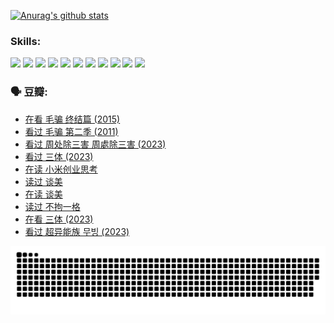 
[![Anurag's github stats](https://github-readme-stats.vercel.app/api?username=w940853815)](https://github.com/anuraghazra/github-readme-stats)

### Skills:

<code><img height="32" src="https://cdn.jsdelivr.net/npm/simple-icons@v5/icons/python.svg"></code>
<code><img height="32" src="https://cdn.jsdelivr.net/npm/simple-icons@v5/icons/javascript.svg"></code>
<code><img height="32" src="https://cdn.jsdelivr.net/npm/simple-icons@v5/icons/django.svg"></code>
<code><img height="32" src="https://cdn.jsdelivr.net/npm/simple-icons@v5/icons/flask.svg"></code>
<code><img height="32" src="https://cdn.jsdelivr.net/npm/simple-icons@v5/icons/vuetify.svg"></code>
<code><img height="32" src="https://cdn.jsdelivr.net/npm/simple-icons@v5/icons/git.svg"></code>
<code><img height="32" src="https://cdn.jsdelivr.net/npm/simple-icons@v5/icons/docker.svg"></code>
<code><img height="32" src="https://cdn.jsdelivr.net/npm/simple-icons@v5/icons/postgresql.svg"></code>
<code><img height="32" src="https://cdn.jsdelivr.net/npm/simple-icons@v5/icons/elasticsearch.svg"></code>
<code><img height="32" src="https://cdn.jsdelivr.net/npm/simple-icons@v5/icons/macos.svg"></code>
<code><img height="32" src="https://cdn.jsdelivr.net/npm/simple-icons@v5/icons/linux.svg"></code>

### 🗣 豆瓣:

<!-- DOUBAN-ACTIVITIES:START -->
- [在看 毛骗 终结篇‎ (2015)](https://www.douban.com/people/136069238/status/4581971924/?_i=13747622)
- [看过 毛骗 第二季‎ (2011)](https://www.douban.com/people/136069238/status/4581971810/?_i=13747622)
- [看过 周处除三害 周處除三害‎ (2023)](https://www.douban.com/people/136069238/status/4575646701/?_i=13747622)
- [看过 三体‎ (2023)](https://www.douban.com/people/136069238/status/4574263039/?_i=13747622)
- [在读 小米创业思考](https://www.douban.com/people/136069238/status/4572047905/?_i=13747622)
- [读过 谈美](https://www.douban.com/people/136069238/status/4572047629/?_i=13747622)
- [在读 谈美](https://www.douban.com/people/136069238/status/4560861771/?_i=13747622)
- [读过 不拘一格](https://www.douban.com/people/136069238/status/4560861445/?_i=13747622)
- [在看 三体‎ (2023)](https://www.douban.com/people/136069238/status/4558185093/?_i=13747622)
- [看过 超异能族 무빙‎ (2023)](https://www.douban.com/people/136069238/status/4556824186/?_i=13747622)
<!-- DOUBAN-ACTIVITIES:END -->


![Snake animation](https://raw.githubusercontent.com/w940853815/w940853815/output/github-contribution-grid-snake.svg)

<!--
**w940853815/w940853815** is a ✨ _special_ ✨ repository because its `README.md` (this file) appears on your GitHub profile.

Here are some ideas to get you started:

- 🔭 I’m currently working on ...
- 🌱 I’m currently learning ...
- 👯 I’m looking to collaborate on ...
- 🤔 I’m looking for help with ...
- 💬 Ask me about ...
- 📫 How to reach me: ...
- 😄 Pronouns: ...
- ⚡ Fun fact: ...
-->
